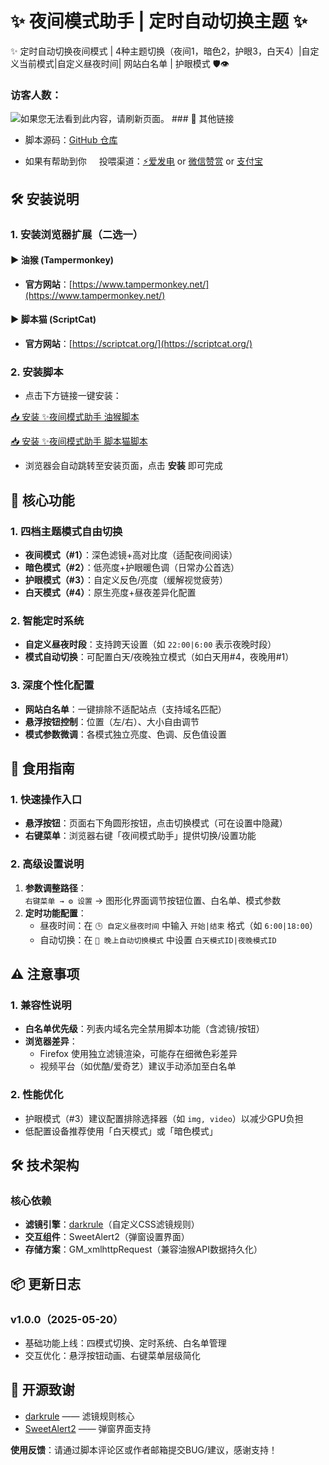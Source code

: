 # ✨ 夜间模式助手 | 定时自动切换主题 ✨ 
✨ 定时自动切换夜间模式 | 4种主题切换（夜间1，暗色2，护眼3，白天4）|自定义当前模式|自定义昼夜时间| 网站白名单 | 护眼模式 🛡️👁️
### 访客人数：
<img src="https://count.kjchmc.cn/get/@-Dark-Mode-Helper-Auto-Switch-Theme?theme=asoul" alt="如果您无法看到此内容，请刷新页面。">  
### 🔗 其他链接 

- 脚本源码：[GitHub 仓库](https://github.com/521-baby/-Dark-Mode-Helper-Auto-Switch-Theme)    

- 如果有帮助到你<img src='https://github.com/521-baby/Bypass-Web-Restrictions/blob/main/%E7%A0%B4%E9%99%A4%E7%BD%91%E9%A1%B5%E9%99%90%E5%88%B6.js' width='16px' /> 投喂渠道：[⚡爱发电](https://afdian.com/a/chunshu) or [微信赞赏](https://github.com/521-baby/521-baby/blob/main/DONATE.md) or [支付宝](https://github.com/521-baby/521-baby/blob/main/DONATE2.md)</del>  

## 🛠️ 安装说明  
### 1. 安装浏览器扩展（二选一）  
#### ▶ 油猴 (Tampermonkey)  
- **官方网站**：[https://www.tampermonkey.net/](https://www.tampermonkey.net/)  
#### ▶ 脚本猫 (ScriptCat)  

- **官方网站**：[https://scriptcat.org/](https://scriptcat.org/)  
### 2. 安装脚本  

- 点击下方链接一键安装：  

[📥 安装 ✨夜间模式助手 油猴脚本](https://greasyfork.org/zh-CN/scripts/536592-夜间模式助手)
 

[📥 安装 ✨夜间模式助手 脚本猫脚本](https://scriptcat.org/zh-CN/script-show-page/3445)
- 浏览器会自动跳转至安装页面，点击 **安装** 即可完成


## 🚀 核心功能  
### 1. 四档主题模式自由切换  
- **夜间模式（#1）**：深色滤镜+高对比度（适配夜间阅读）  
- **暗色模式（#2）**：低亮度+护眼暖色调（日常办公首选）  
- **护眼模式（#3）**：自定义反色/亮度（缓解视觉疲劳）  
- **白天模式（#4）**：原生亮度+昼夜差异化配置  

### 2. 智能定时系统  
- **自定义昼夜时段**：支持跨天设置（如 `22:00|6:00` 表示夜晚时段）  
- **模式自动切换**：可配置白天/夜晚独立模式（如白天用#4，夜晚用#1）  

### 3. 深度个性化配置  
- **网站白名单**：一键排除不适配站点（支持域名匹配）  
- **悬浮按钮控制**：位置（左/右）、大小自由调节  
- **模式参数微调**：各模式独立亮度、色调、反色值设置  


## 📌 食用指南  
### 1. 快速操作入口  
- **悬浮按钮**：页面右下角圆形按钮，点击切换模式（可在设置中隐藏）  
- **右键菜单**：浏览器右键「夜间模式助手」提供切换/设置功能  

### 2. 高级设置说明  
1. **参数调整路径**：  
   `右键菜单 → ⚙️ 设置` → 图形化界面调节按钮位置、白名单、模式参数  
2. **定时功能配置**：  
   - 昼夜时间：在 `🕒 自定义昼夜时间` 中输入 `开始|结束` 格式（如 `6:00|18:00`）  
   - 自动切换：在 `🌙 晚上自动切换模式` 中设置 `白天模式ID|夜晚模式ID`  


## ⚠️ 注意事项  
### 1. 兼容性说明  
- **白名单优先级**：列表内域名完全禁用脚本功能（含滤镜/按钮）  
- **浏览器差异**：  
  - Firefox 使用独立滤镜渲染，可能存在细微色彩差异  
  - 视频平台（如优酷/爱奇艺）建议手动添加至白名单  

### 2. 性能优化  
- 护眼模式（#3）建议配置排除选择器（如 `img, video`）以减少GPU负担  
- 低配置设备推荐使用「白天模式」或「暗色模式」  


## 🛠️ 技术架构  
### 核心依赖  
- **滤镜引擎**：[darkrule](https://unpkg.com/darkrule)（自定义CSS滤镜规则）  
- **交互组件**：SweetAlert2（弹窗设置界面）  
- **存储方案**：GM_xmlhttpRequest（兼容油猴API数据持久化）  


## 📦 更新日志  
### v1.0.0（2025-05-20）  
- 基础功能上线：四模式切换、定时系统、白名单管理  
- 交互优化：悬浮按钮动画、右键菜单层级简化  


## 🙏 开源致谢  
- [darkrule](https://github.com/your-username/darkrule) —— 滤镜规则核心  
- [SweetAlert2](https://sweetalert2.github.io/) —— 弹窗界面支持  

 

**使用反馈**：请通过脚本评论区或作者邮箱提交BUG/建议，感谢支持！  
